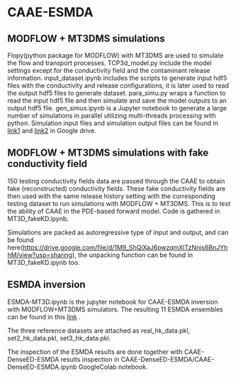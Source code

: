 # CAAE-ESMDA
## MODFLOW + MT3DMS simulations
Flopy(python package for MODFLOW) with MT3DMS are used to simulate the flow and transport processes. TCP3d_model.py include the model settings except for the conductivity field and the contaminant release information. input_dataset.ipynb includes the scripts to generate input hdf5 files with the conductivity and release configurations, it is later used to read the output hdf5 files to generate dataset.
para_simu.py wraps a function to read the input hdf5 file and then simulate and save the model outputs to an output hdf5 file. gen_simus.ipynb is a Jupyter notebook to generate a large number of simulations in parallel utilizing multi-threads processing with python.
Simulation input files and simulation output files can be found in [link1](https://drive.google.com/drive/folders/1ImiSOEbkJxTXhWENAnVPQLeXvxRGNdpg?usp=sharing) and [link2]( https://drive.google.com/drive/folders/1a_v4yi5TGE2ilG9jD4g9Mu6uUTdUbeck?usp=sharing) in Google drive.

## MODFLOW + MT3DMS simulations with fake conductivity field

150 testing conductivity fields data are passed through the CAAE to obtain fake (reconstructed) conductivity fields. These fake conductivity fields are then used with the same release history setting with the corresponding testing dataset to run simulations with MODFLOW + MT3DMS. This is to test the ability of CAAE in the PDE-based forward model. Code is gathered in MT3D_fakeKD.ipynb.

Simulations are packed as autoregressive type of input and output, and can be found here(https://drive.google.com/file/d/1M9_ShQiXaJ6pwzqmXlTzNnjs6BnJYhhM/view?usp=sharing), the unpacking function can be found in MT3D_fakeKD.ipynb too.

## ESMDA inversion
ESMDA-MT3D.ipynb is the jupyter notebook for CAAE-ESMDA inversion with MODFLOW+MT3DMS simulators.
The resulting 11 ESMDA ensembles can be found in this [link](https://drive.google.com/drive/folders/1NQObllG025n1LN6PXVjYd5ULNU2xylRS?usp=sharing) .

The three reference datasets are attached as real_hk_data.pkl, set2_hk_data.pkl, set3_hk_data.pkl.

The inspection of the ESMDA results are done together with CAAE-DenseED-ESMDA results inspection in CAAE-DenseED-ESMDA/CAAE-DenseED-ESMDA.ipynb GoogleColab notebook.


